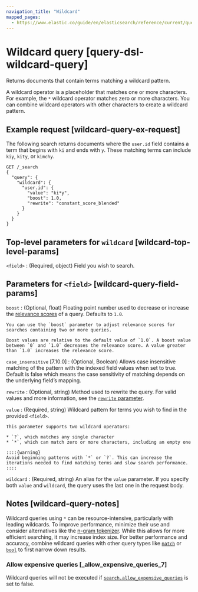 ```yaml
---
navigation_title: "Wildcard"
mapped_pages:
  - https://www.elastic.co/guide/en/elasticsearch/reference/current/query-dsl-wildcard-query.html
---
```


# Wildcard query [query-dsl-wildcard-query]


Returns documents that contain terms matching a wildcard pattern.

A wildcard operator is a placeholder that matches one or more characters. For example, the `*` wildcard operator matches zero or more characters. You can combine wildcard operators with other characters to create a wildcard pattern.

## Example request [wildcard-query-ex-request]

The following search returns documents where the `user.id` field contains a term that begins with `ki` and ends with `y`. These matching terms can include `kiy`, `kity`, or `kimchy`.

```console
GET /_search
{
  "query": {
    "wildcard": {
      "user.id": {
        "value": "ki*y",
        "boost": 1.0,
        "rewrite": "constant_score_blended"
      }
    }
  }
}
```


## Top-level parameters for `wildcard` [wildcard-top-level-params]

`<field>`
:   (Required, object) Field you wish to search.


## Parameters for `<field>` [wildcard-query-field-params]

`boost`
:   (Optional, float) Floating point number used to decrease or increase the [relevance scores](/reference/query-languages/query-filter-context.md#relevance-scores) of a query. Defaults to `1.0`.

    You can use the `boost` parameter to adjust relevance scores for searches containing two or more queries.

    Boost values are relative to the default value of `1.0`. A boost value between `0` and `1.0` decreases the relevance score. A value greater than `1.0` increases the relevance score.


`case_insensitive` [7.10.0]
:   (Optional, Boolean) Allows case insensitive matching of the pattern with the indexed field values when set to true. Default is false which means the case sensitivity of matching depends on the underlying field’s mapping.

`rewrite`
:   (Optional, string) Method used to rewrite the query. For valid values and more information, see the [`rewrite` parameter](/reference/query-languages/query-dsl-multi-term-rewrite.md).

`value`
:   (Required, string) Wildcard pattern for terms you wish to find in the provided `<field>`.

    This parameter supports two wildcard operators:

    * `?`, which matches any single character
    * `*`, which can match zero or more characters, including an empty one

    ::::{warning}
    Avoid beginning patterns with `*` or `?`. This can increase the iterations needed to find matching terms and slow search performance.
    ::::


`wildcard`
:   (Required, string) An alias for the `value` parameter. If you specify both `value` and `wildcard`, the query uses the last one in the request body.


## Notes [wildcard-query-notes]

Wildcard queries using `*` can be resource-intensive, particularly with leading wildcards. To improve performance, minimize their use and consider alternatives like the [n-gram tokenizer](/reference/data-analysis/text-analysis/analysis-ngram-tokenizer.md). While this allows for more efficient searching, it may increase index size. For better performance and accuracy, combine wildcard queries with other query types like [`match`](/reference/query-languages/query-dsl-match-query.md) or [`bool`](/reference/query-languages/query-dsl-bool-query.md) to first narrow down results.

### Allow expensive queries [_allow_expensive_queries_7]

Wildcard queries will not be executed if [`search.allow_expensive_queries`](/reference/query-languages/querydsl.md#query-dsl-allow-expensive-queries) is set to false.



